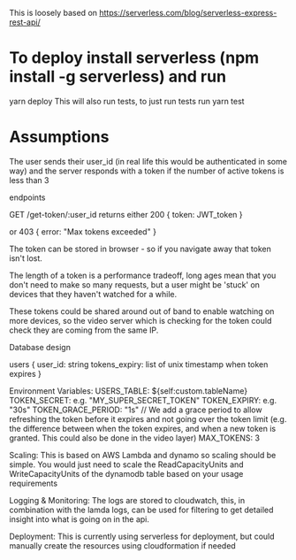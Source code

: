 This is loosely based on https://serverless.com/blog/serverless-express-rest-api/

# To deploy install serverless (npm install -g serverless) and run
yarn deploy
This will also run tests, to just run tests run
yarn test

# Assumptions
The user sends their user_id (in real life this would be authenticated in some way)
and the server responds with a token if the number of active tokens is less than 3

endpoints

GET /get-token/:user_id
returns either 200
{
    token: JWT_token
}

or 403 {
    error: "Max tokens exceeded"
}

The token can be stored in browser - so if you navigate away that token isn't lost. 

The length of a token is a performance tradeoff, long ages mean that you don't need to make so many requests, but a user might be 'stuck' on devices that they haven't watched for a while.

These tokens could be shared around out of band to enable watching on more devices, so the video server which is
checking for the token could check they are coming from the same IP.

Database design

users {
    user_id: string
    tokens_expiry: list of unix timestamp when token expires
}

Environment Variables:
USERS_TABLE: ${self:custom.tableName}
TOKEN_SECRET: e.g. "MY_SUPER_SECRET_TOKEN"
TOKEN_EXPIRY: e.g. "30s"
TOKEN_GRACE_PERIOD: "1s"  // We add a grace period to allow refreshing the token before it expires and not going over the token limit (e.g. the difference between when the token expires, and when a new token is granted. This could also be done in the video layer)
MAX_TOKENS: 3 

Scaling:
This is based on AWS Lambda and dynamo so scaling should be simple. You would just need to scale the ReadCapacityUnits and WriteCapacityUnits of the dynamodb table based on your usage requirements

Logging & Monitoring:
The logs are stored to cloudwatch, this, in combination with the lamda logs, can be used for filtering to get detailed insight into what is going on in the api.

Deployment:
This is currently using serverless for deployment, but could manually create the resources using cloudformation if needed